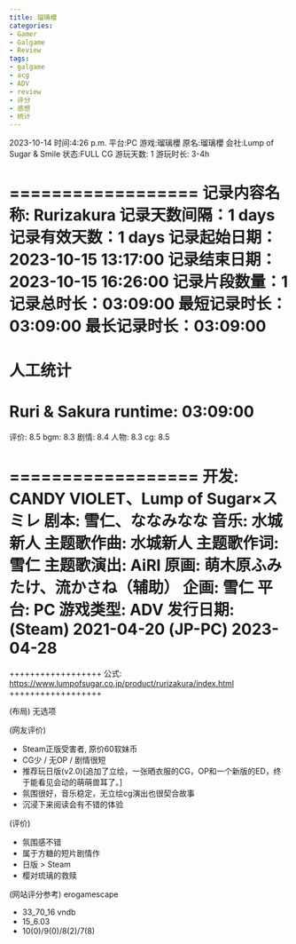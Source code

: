 ```yaml
---
title: 瑠璃櫻
categories:
- Gamer
- Galgame
- Review
tags:
- galgame
- acg
- ADV
- review
- 评分
- 感想
- 统计
---
```


2023-10-14
时间:4:26 p.m.
平台:PC
游戏:瑠璃櫻
原名:瑠璃櫻
会社:Lump of Sugar & Smile
状态:FULL CG
游玩天数: 1
游玩时长: 3-4h

==================
记录内容名称: Rurizakura
记录天数间隔：1 days
记录有效天数：1 days
记录起始日期：2023-10-15 13:17:00
记录结束日期：2023-10-15 16:26:00
记录片段数量：1
记录总时长：03:09:00
最短记录时长：03:09:00
最长记录时长：03:09:00
=======================
人工统计
=======================
Ruri & Sakura  runtime: 03:09:00
==================

评价: 8.5
bgm: 8.3
剧情: 8.4
人物: 8.3
cg: 8.5

==================
开发: CANDY VIOLET、Lump of Sugar×スミレ
剧本: 雪仁、ななみなな
音乐: 水城新人
主题歌作曲: 水城新人
主题歌作词: 雪仁
主题歌演出: AiRI
原画: 萌木原ふみたけ、流かさね（辅助）
企画: 雪仁
平台: PC
游戏类型: ADV
发行日期: 
    (Steam) 2021-04-20
    (JP-PC) 2023-04-28
==================

++++++++++++++++++
公式: https://www.lumpofsugar.co.jp/product/rurizakura/index.html
++++++++++++++++++

(布局)
无选项

(网友评价)
- Steam正版受害者, 原价60软妹币
- CG少 / 无OP / 剧情很短
- 推荐玩日版(v2.0)[追加了立绘，一张晒衣服的CG，OP和一个新版的ED，终于能看见会动的萌萌兽耳了。]
- 氛围很好，音乐稳定，无立绘cg演出也很契合故事
- 沉浸下来阅读会有不错的体验

(评价)
- 氛围感不错
- 属于方糖的短片剧情作
- 日版 > Steam
- 樱对琉璃的救赎

(网站评分参考)
erogamescape
- 33_70_16
vndb
- 15_6.03
- 10(0)/9(0)/8(2)/7(8)


